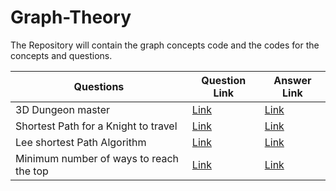 # Graph-Theory
The Repository will contain the graph concepts code and the codes for the concepts and questions.

| Questions                                | Question Link                                                                                              | Answer Link                                                                                          |
|------------------------------------------|------------------------------------------------------------------------------------------------------------|------------------------------------------------------------------------------------------------------|
| 3D Dungeon master                        | [Link](https://open.kattis.com/problems/dungeon)                                                           | [Link](https://github.com/LakshimiRam-073/Graph-Theory/blob/main/dungeon.py)                         |
| Shortest Path for a Knight to travel     | [Link](https://www.techiedelight.com/chess-knight-problem-find-shortest-path-source-destination/)           | [Link](https://github.com/LakshimiRam-073/Graph-Theory/blob/main/knight_shortest_path.py)            |
| Lee shortest Path Algorithm              | [Link](https://www.techiedelight.com/lee-algorithm-shortest-path-in-a-maze/)                               | [Link](https://github.com/LakshimiRam-073/Graph-Theory/blob/main/lee_shortest_path_algo.py)          |
| Minimum number of ways to reach the top  | [Link](https://www.techiedelight.com/min-throws-required-to-win-snake-and-ladder-game/)                    | [Link](https://github.com/LakshimiRam-073/Graph-Theory/blob/main/snake_and_ladder.py)                |

